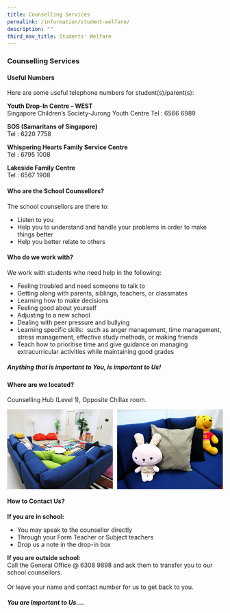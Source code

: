 ```yaml
---
title: Counselling Services
permalink: /information/student-welfare/
description: ""
third_nav_title: Students' Welfare
---
```

### **Counselling Services**
#### **Useful Numbers**
Here are some useful telephone numbers for student(s)/parent(s):

**Youth Drop-In Centre – WEST** <br>
Singapore Children’s Society-Jurong Youth Centre
Tel : 6566 6989

**SOS (Samaritans of Singapore)**<br>
Tel : 6220 7758

**Whispering Hearts Family Service Centre**<br>
Tel : 6795 1008

**Lakeside Family Centre**<br>
Tel : 6567 1908

#### **Who are the School Counsellors?**
The school counsellors are there to:  
*   Listen to you        
*   Help you to understand and handle your problems in order to make things better        
*   Help you better relate to others

#### **Who do we work with?**
We work with students who need help in the following:  

*   Feeling troubled and need someone to talk to
*   Getting along with parents, siblings, teachers, or classmates
*   Learning how to make decisions
*   Feeling good about yourself
*   Adjusting to a new school
*   Dealing with peer pressure and bullying
*   Learning specific skills:  such as anger management, time management, stress management, effective study methods, or making friends
*   Teach how to prioritise time and give guidance on managing extracurricular activities while maintaining good grades

##### **Anything that is important to You, is important to Us!**

#### **Where are we located?**
Counselling Hub (Level 1), Opposite Chillax room.

<img src="/images/counselling1.jpg" style="width:49%" align=left>
<img src="/images/counselling2.jpg" style="width:49%" align=right>

<br clear="left">

#### **How to Contact Us?**
**If you are in school:**<br>
*   You may speak to the counsellor directly
*   Through your Form Teacher or Subject teachers
*   Drop us a note in the drop-in box
  
**If you are outside school:**<br>
Call the General Office @ 6308 9898 and ask them to transfer you to our school counsellors.  
   
Or leave your name and contact number for us to get back to you.

##### **You are Important to Us....**
